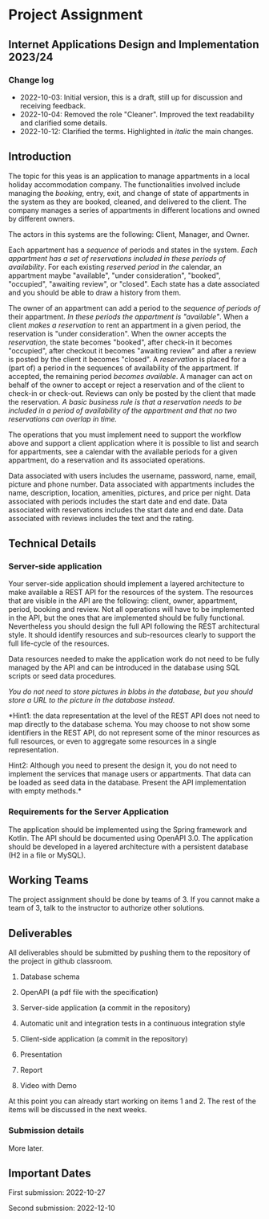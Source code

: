 # Project Assignment
## Internet Applications Design and Implementation 2023/24

### Change log

- 2022-10-03: Initial version, this is a draft, still up for discussion and receiving feedback.
- 2022-10-04: Removed the role "Cleaner". Improved the text readability and clarified some details. 
- 2022-10-12: Clarified the terms. Highlighted in *italic* the main changes.

## Introduction

The topic for this yeas is an application to manage appartments in a local holiday accommodation company. The functionalities involved include managing the *booking*, entry, exit, and change of state of appartments in the system as they are booked, cleaned, and delivered to the client. The company manages a series of appartments in different locations and owned by different owners.

The actors in this systems are the following: Client, Manager, and Owner.

Each appartment has a *sequence* of periods and states in the system. *Each appartment has a set of reservations included in these periods of availability*. For each existing *reserved period* in *the* calendar, an appartment maybe "available", "under consideration", "booked", "occupied", "awaiting review", or "closed". Each state has a date associated and you should be able to draw a history from them.

The owner of an appartment can add a period to the *sequence of periods of* their appartment. *In these periods the appartment is "available"*. When a client *makes a reservation* to rent an appartment in a given period, the reservation is "under consideration". When the owner accepts the *reservation*, the state becomes "booked", after check-in it becomes "occupied", after checkout it becomes "awaiting review" and after a review is posted by the client it becomes "closed". A *reservation* is placed for a (part of) a period in the sequences of availability of the appartment. If accepted, the remaining period *becomes available*. A manager can act on behalf of the owner to accept or reject a reservation and of the client to check-in or check-out. Reviews can only be posted by the client that made the reservation. *A basic business rule is that a reservation needs to be included in a period of availability of the appartment and that no two reservations can overlap in time.*

The operations that you must implement need to support the workflow above and support a client application where it is possible to list and search for appartments, see a calendar with the available periods for a given appartment, do a reservation and its associated operations. 

Data associated with users includes the username, password, name, email, picture and phone number. Data associated with appartments includes the name, description, location, amenities, pictures, and price per night. Data associated with periods includes the start date and end date. Data associated with reservations includes the start date and end date. Data associated with reviews includes the text and the rating. 

## Technical Details

### Server-side application 

Your server-side application should implement a layered architecture to make available a REST API for the resources of the system. The resources that are visible in the API are the following: client, owner, appartment, period, booking and review. Not all operations will have to be implemented in the API, but the ones that are implemented should be fully functional. Nevertheless you should design the full API following the REST architectural style. It should identify resources and sub-resources clearly to support the full life-cycle of the resources. 

Data resources needed to make the application work do not need to be fully managed by the API and can be introduced in the database using SQL scripts or seed data procedures.

*You do not need to store pictures in blobs in the database, but you should store a URL to the picture in the database instead.*

*Hint1: the data representation at the level of the REST API does not need to map directly to the database schema. You may choose to not show some identifiers in the REST API, do not represent some of the minor resources as full resources, or even to aggregate some resources in a single representation.

Hint2: Although you need to present the design it, you do not need to implement the services that manage users or appartments. That data can be loaded as seed data in the database. Present the API implementation with empty methods.*
 
### Requirements for the Server Application

The application should be implemented using the Spring framework and Kotlin. The API should be documented using OpenAPI 3.0. The application should be developed in a layered architecture with a persistent database (H2 in a file or MySQL).

## Working Teams 

The project assignment should be done by teams of 3. If you cannot make a team of 3, talk to the instructor to authorize other solutions. 

## Deliverables

All deliverables should be submitted by pushing them to the repository of the project in github classroom.

1. Database schema

2. OpenAPI (a pdf file with the specification)

3. Server-side application (a commit in the repository)

4.  Automatic unit and integration tests in a continuous integration style

5. Client-side application (a commit in the repository)

6. Presentation

7. Report

8. Video with Demo

At this point you can already start working on items 1 and 2. The rest of the items will be discussed in the next weeks.

### Submission details

More later.

## Important Dates

First submission: 2022-10-27

Second submission: 2022-12-10


